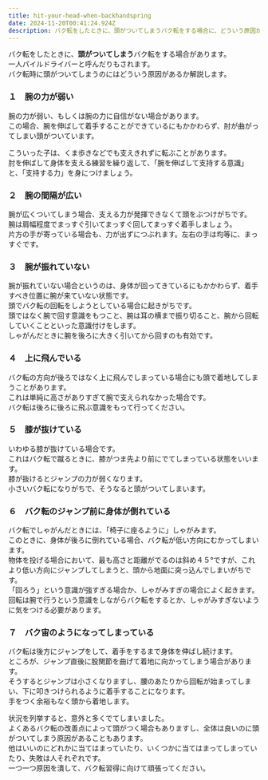 ```yaml
---
title: hit-your-head-when-backhandspring
date: 2024-11-20T00:41:24.924Z
description: バク転をしたときに、頭がついてしまうバク転をする場合に、どういう原因があるかと、その改善について解説します。
---
```

バク転をしたときに、**頭がついてしまう**バク転をする場合があります。\
一人パイルドライバーと呼んだりもされます。\
バク転時に頭がついてしまうのにはどういう原因があるか解説します。

### １　腕の力が弱い

腕の力が弱い、もしくは腕の力に自信がない場合があります。\
この場合、腕を伸ばして着手することができているにもかかわらず、肘が曲がってしまい頭がついています。

こういった子は、くま歩きなどでも支えきれずに転ぶことがあります。\
肘を伸ばして身体を支える練習を繰り返して、「腕を伸ばして支持する意識」と、「支持する力」を身につけましょう。

### ２　腕の間隔が広い

腕が広くついてしまう場合、支える力が発揮できなくて頭をぶつけがちです。\
腕は肩幅程度でまっすぐ引いてまっすぐ回してまっすぐ着手しましょう。\
片方の手が寄っている場合も、力が出ずにつぶれます。左右の手は均等に、まっすぐです。

### ３　腕が振れていない

腕が振れていない場合というのは、身体が回ってきているにもかかわらず、着手すべき位置に腕が来ていない状態です。\
頭でバク転の回転をしようとしている場合に起きがちです。\
頭ではなく腕で回す意識をもつこと、腕は耳の横まで振り切ること、腕から回転していくことといった意識付けをします。\
しゃがんだときに腕を後ろに大きく引いてから回すのも有効です。

### ４　上に飛んでいる

バク転の方向が後ろではなく上に飛んでしまっている場合にも頭で着地してしまうことがあります。\
これは単純に高さがありすぎて腕で支えられなかった場合です。\
バク転は後ろに後ろに飛ぶ意識をもって行ってください。

### ５　膝が抜けている

いわゆる膝が抜けている場合です。\
これはバク転で蹴るときに、膝がつま先より前にでてしまっている状態をいいます。\
膝が抜けるとジャンプの力が弱くなります。\
小さいバク転になりがちで、そうなると頭がついてしまいます。

### ６　バク転のジャンプ前に身体が倒れている

バク転でしゃがんだときには、「椅子に座るように」しゃがみます。\
このときに、身体が後ろに倒れている場合、バク転が低い方向にむかってしまいます。\
物体を投げる場合において、最も高さと距離がでるのは斜め４５°ですが、これより低い方向にジャンプしてしまうと、頭から地面に突っ込んでしまいがちです。\
「回ろう」という意識が強すぎる場合か、しゃがみすぎの場合によく起きます。\
回転は腕で行うという意識をしながらバク転をするとか、しゃがみすぎないように気をつける必要があります。

### ７　バク宙のようになってしまっている

バク転は後方にジャンプをして、着手をするまで身体を伸ばし続けます。\
ところが、ジャンプ直後に股関節を曲げて着地に向かってしまう場合があります。\
そうするとジャンプは小さくなりますし、腰のあたりから回転が始まってしまい、下に叩きつけられるように着手することになります。\
手をつく余裕もなく頭から着地します。

状況を列挙すると、意外と多くでてしまいました。\
よくあるバク転の改善点によって頭がつく場合もありますし、全体は良いのに頭がついてしまう原因があることもあります。\
他はいいのにどれかに当てはまっていたり、いくつかに当てはまってしまっていたり、失敗は人それぞれです。\
一つ一つ原因を潰して、バク転習得に向けて頑張ってください。